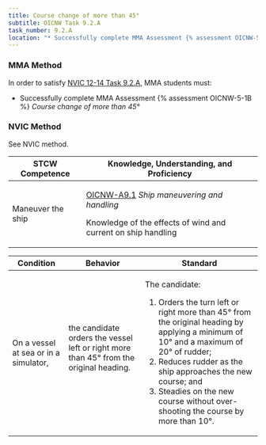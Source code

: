 ```yaml
---
title: Course change of more than 45°
subtitle: OICNW Task 9.2.A 
task_number: 9.2.A
location: "* Successfully complete MMA Assessment {% assessment OICNW-5-1B %} *Course change of more than 45°*" 
---
```



### MMA Method

In order to satisfy  [NVIC 12-14  Task  9.2.A]({{site.baseurl}}/assets/images/nvic-12-14.pdf), MMA students must:

* Successfully complete MMA Assessment {% assessment OICNW-5-1B %} *Course change of more than 45°*


### NVIC Method

<a onclick="togglevisibility('nvic_methods')" >See NVIC method.</a>

<div id='nvic_methods' class='hide'>

<table>
<thead>
<tr>
<th class='forty'> STCW Competence </th>
<th class='sixty'> Knowledge, Understanding, and Proficiency </th>
</tr>
</thead>




<tbody>
<tr><td markdown='1'>

Maneuver the ship

</td><td markdown='1'>

[OICNW-A9.1](../../tables/21.html#OICNW-A9.1) *Ship maneuvering and handling*

Knowledge of the effects of wind and current on ship handling

</td></tr>


</tbody>
</table>


<table>
<thead>
<tr><th class='twenty'>  Condition </th><th class='twenty'> Behavior </th><th  class='sixty'>Standard </th></tr>
</thead>
<tbody >



<tr><td markdown='1'>

On a vessel at sea or in a simulator,

</td><td markdown='1'>

the candidate orders the vessel left or right more than 45° from the original heading.

<br>

<div class="tooltip">
<span class="tooltiptext">
</span>
</div>


</td><td markdown='1'>

The candidate:

1. Orders the turn left or right more than 45° from the original heading by applying a minimum of 10° and a maximum of 20° of rudder; 
2. Reduces rudder as the ship approaches the new course; and 
3. Steadies on the new course without over- shooting the course by more than 10°.

</td></tr>
</tbody>
</table>
</div>
